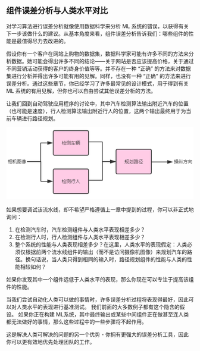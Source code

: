 ## 组件误差分析与人类水平对比


对学习算法进行误差分析就像使用数据科学来分析 ML 系统的错误，以获得有关下一步该做什么的建议。从基本角度来看，组件误差分析告诉我们：哪些组件的性能是最值得尽力去改进的。

假设你有一个客户在网站上购物的数据集，数据科学家可能有许多不同的方法来分析数据。她可能会得出许多不同的结论——关于网站是否应该提高价格，关于通过不同营销活动获得的客户的终身价值等等。并不存在一种 “正确” 的方法来对数据集进行分析并得出许多可能有用的见解。同样，也没有一种 “正确” 的方法来进行误差分析。通过这些章节，你已经学习了许多最常见的设计模式，用于得到有关 ML 系统的有用见解，但你也可以自由尝试其他误差分析的方法。

让我们回到自动驾驶应用程序的讨论中，其中汽车检测算法输出附近汽车的位置（也可能是速度），行人检测算法输出附近行人的位置，这两个输出最终用于为当前车辆进行路径规划。

![](../img/ch48_03.png)

如果想要调试该流水线，却不希望严格遵循上一章中提到的过程，你可以非正式地询问：

1. 在检测汽车时，汽车检测组件与人类水平表现相差多少？
2. 在检测行人时，行人检测组件与人类水平表现相差多少？
3. 整个系统的性能与人类表现相差多少？在这里，人类水平的表现假定：人类必须仅根据前两个流水线组件的输出（而不是访问摄像机图像）来规划汽车的路径。换句话说，当人类只得到相同的输入时，路径规划组件的性能与人类的性能相较如何？

如果你发现其中一个组件远低于人类水平的表现，那么你现在可以专注于提高该组件的性能。

当我们尝试自动化人类可以做的事情时，许多误差分析过程将表现得最好，因此可以对人类水平的表现进行基准测试。 我们前面的大多数例子都有这个隐含的假设。 如果你正在构建 ML系统，其中最终输出或某些中间组件正在做甚至连人类都无法做好的事情，那么这些过程中的一些步骤将不起作用。

这是解决人类可解决的问题的另一个优势 - 你拥有更强大的误差分析工具，因此你可以更有效地优先处理团队的工作。

